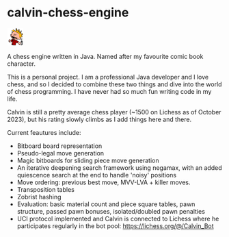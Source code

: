 # calvin-chess-engine

<img src="src/main/resources/calvin.png" width="38">

A chess engine written in Java. Named after my favourite comic book character.

This is a personal project. I am a professional Java developer and I love chess, and so I decided to combine these two things and dive into the world of chess programming. I have never had so much fun writing code in my life.

Calvin is still a pretty average chess player (~1500 on Lichess as of October 2023), but his rating slowly climbs as I add things here and there. 

Current feautures include:

- Bitboard board representation
- Pseudo-legal move generation
- Magic bitboards for sliding piece move generation
- An iterative deepening search framework using negamax, with an added quiescence search at the end to handle 'noisy' positions
- Move ordering: previous best move, MVV-LVA + killer moves.
- Transposition tables
- Zobrist hashing
- Evaluation: basic material count and piece square tables, pawn structure, passed pawn bonuses, isolated/doubled pawn penalties
- UCI protocol implemented and Calvin is connected to Lichess where he participates regularly in the bot pool: https://lichess.org/@/Calvin_Bot
